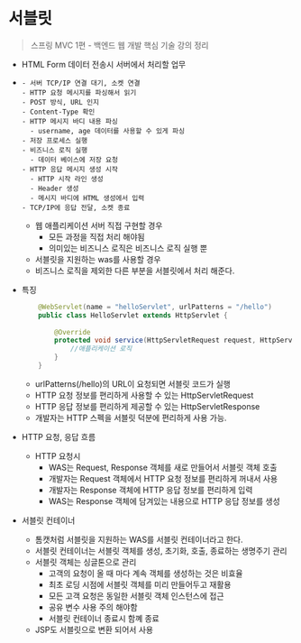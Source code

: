 # 서블릿
> 스프링 MVC 1편 - 백엔드 웹 개발 핵심 기술 강의 정리
- HTML Form 데이터 전송시 서버에서 처리할 업무
- 
    ``` 
    - 서버 TCP/IP 연결 대기, 소켓 연결
    - HTTP 요청 메시지를 파싱해서 읽기
    - POST 방식, URL 인지
    - Content-Type 확인
    - HTTP 메시지 바디 내용 파싱
      - username, age 데이터를 사용할 수 있게 파싱
    - 저장 프로세스 실행
    - 비즈니스 로직 실행
      - 데이터 베이스에 저장 요청
    - HTTP 응답 메시지 생성 시작
      - HTTP 시작 라인 생성
      - Header 생성
      - 메시지 바디에 HTML 생성에서 입력
    - TCP/IP에 응답 전달, 소켓 종료
    ```
  - 웹 애플리케이션 서버 직접 구현할 경우
    - 모든 과정을 직접 처리 해야됨
    - 의미있는 비즈니스 로직은 비즈니스 로직 실행 뿐
  - 서블릿을 지원하는 was를 사용할 경우
   - 비즈니스 로직을 제외한 다른 부분을 서블릿에서 처리 해준다.

- 특징
    ```java
        @WebServlet(name = "helloServlet", urlPatterns = "/hello")
        public class HelloServlet extends HttpServlet {
            
            @Override
            protected void service(HttpServletRequest request, HttpServletResponse response) {
                //애플리케이션 로직
            }
        }
    ```
  - urlPatterns(/hello)의 URL이 요청되면 서블릿 코드가 실행
  - HTTP 요청 정보를 편리하게 사용할 수 있는 HttpServletRequest
  - HTTP 응답 정보를 편리하게 제공할 수 있는 HttpServletResponse
  - 개발자는 HTTP 스펙을 서블릿 덕분에 편리하게 사용 가능.

- HTTP 요청, 응답 흐름
  - HTTP 요청시
    - WAS는 Request, Response 객체를 새로 만들어서 서블릿 객체 호출
    - 개발자는 Request 객체에서 HTTP 요청 정보를 편리하게 꺼내서 사용
    - 개발자는 Response 객체에 HTTP 응답 정보를 편리하게 입력
    - WAS는 Response 객체에 담겨있는 내용으로 HTTP 응답 정보를 생성

- 서블릿 컨테이너
  - 톰캣처럼 서블릿을 지원하는 WAS를 서블릿 컨테이너라고 한다.
  - 서블릿 컨테이너는 서블릿 객체를 생성, 초기화, 호출, 종료하는 생명주기 관리
  - 서블릿 객체는 싱글톤으로 관리
    - 고객의 요청이 올 때 마다 계속 객체를 생성하는 것은 비효율
    - 최초 로딩 시점에 서블릿 객체를 미리 만들어두고 재활용
    - 모든 고객 요청은 동일한 서블릿 객체 인스턴스에 접근
    - 공유 변수 사용 주의 해야함
    - 서블릿 컨테이너 종료시 함꼐 종료
  - JSP도 서블릿으로 변환 되어서 사용
